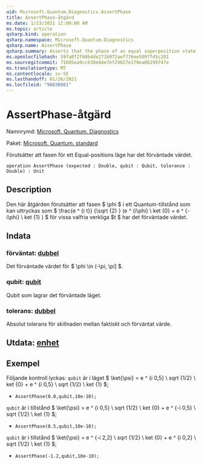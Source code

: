 ```yaml
---
uid: Microsoft.Quantum.Diagnostics.AssertPhase
title: AssertPhase-åtgärd
ms.date: 1/23/2021 12:00:00 AM
ms.topic: article
qsharp.kind: operation
qsharp.namespace: Microsoft.Quantum.Diagnostics
qsharp.name: AssertPhase
qsharp.summary: Asserts that the phase of an equal superposition state has the expected value.
ms.openlocfilehash: 59fa0f2f68b4de271b972aef776ee5097fd5c201
ms.sourcegitcommit: 71605ea9cc630e84e7ef29027e1f0ea06299747e
ms.translationtype: MT
ms.contentlocale: sv-SE
ms.lasthandoff: 01/26/2021
ms.locfileid: "98830081"
---
```

# <a name="assertphase-operation"></a>AssertPhase-åtgärd

Namnrymd: [Microsoft. Quantum. Diagnostics](xref:Microsoft.Quantum.Diagnostics)

Paket: [Microsoft. Quantum. standard](https://nuget.org/packages/Microsoft.Quantum.Standard)


Förutsätter att fasen för ett Equal-positions läge har det förväntade värdet.

```qsharp
operation AssertPhase (expected : Double, qubit : Qubit, tolerance : Double) : Unit
```


## <a name="description"></a>Description

Den här åtgärden förutsätter att fasen $ \phi $ i ett Quantum-tillstånd som kan uttryckas som $ \frac{e ^ {i t}} {\sqrt {2} } (e ^ {i\phi} \ ket {0} + e ^ {-i\phi} \ ket {1} ) $ för vissa valfria verkliga $t $ har det förväntade värdet.

## <a name="input"></a>Indata

### <a name="expected--double"></a>förväntat: [dubbel](xref:microsoft.quantum.lang-ref.double)

Det förväntade värdet för $ \phi \in (-\pi, \pi] $.


### <a name="qubit--qubit"></a>qubit: [qubit](xref:microsoft.quantum.lang-ref.qubit)

Qubit som lagrar det förväntade läget.


### <a name="tolerance--double"></a>tolerans: [dubbel](xref:microsoft.quantum.lang-ref.double)

Absolut tolerans för skillnaden mellan faktiskt och förväntat värde.



## <a name="output--unit"></a>Utdata: [enhet](xref:microsoft.quantum.lang-ref.unit)



## <a name="example"></a>Exempel

Följande kontroll lyckas: `qubit` är i läget $ \ket{\psi} = e ^ {i 0,5} \ sqrt {1/2} \ ket {0} + e ^ {i 0,5} \ sqrt {1/2} \ ket {1} $;

- `AssertPhase(0.0,qubit,10e-10);`

`qubit` är i tillstånd $ \ket{\psi} = e ^ {i 0,5} \ sqrt {1/2} \ ket {0} + e ^ {-i 0,5} \ sqrt {1/2} \ ket {1} $;

- `AssertPhase(0.5,qubit,10e-10);`

`qubit` är i tillstånd $ \ket{\psi} = e ^ {-i 2,2} \ sqrt {1/2} \ ket {0} + e ^ {i 0,2} \ sqrt {1/2} \ ket {1} $;

- `AssertPhase(-1.2,qubit,10e-10);`